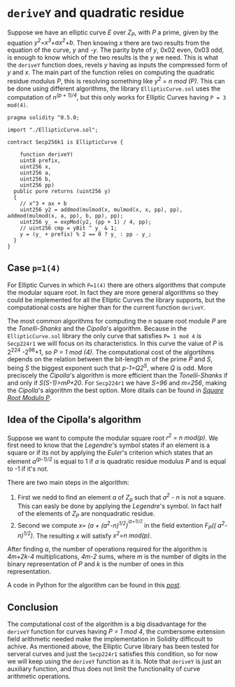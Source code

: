 # `deriveY` and quadratic residue

Suppose we have an elliptic curve *E* over *Z<sub>P</sub>*, with *P* a prime, given by the equation *y<sup>2</sup>=x<sup>3</sup>+ax<sup>2</sup>+b*. Then knowing *x* there are two results from the equation of the curve, *y* and *-y*. The parity byte of *y*, 0x02 even, 0x03 odd, is enough to know which of the two results is the *y* we need. This is what the `deriveY` function does, revels *y* having as inputs the compressed form of *y* and *x*. 
The main part of the function relies on computing the quadratic residue modulus *P*, this is resolving something like *y<sup>2</sup> = n mod (P)*. This can be done using different algorithms, the library `EllipticCurve.sol` uses the computation of *n<sup>(p + 1)/4</sup>*, but this only works for Elliptic Curves having  `P = 3 mod(4)`.

```solidity
pragma solidity ^0.5.0;

import "./EllipticCurve.sol";

contract Secp256k1 is EllipticCurve {

    function deriveY(
    uint8 prefix,
    uint256 x,
    uint256 a,
    uint256 b,
    uint256 pp)
  public pure returns (uint256 y)
  {
    // x^3 + ax + b
    uint256 y2 = addmod(mulmod(x, mulmod(x, x, pp), pp), addmod(mulmod(x, a, pp), b, pp), pp);
    uint256 y_ = expMod(y2, (pp + 1) / 4, pp);
    // uint256 cmp = yBit ^ y_ & 1;
    y = (y_ + prefix) % 2 == 0 ? y_ : pp - y_;
  }
}
```

## Case `p=1(4)`

For Elliptic Curves in which `P=1(4)` there are others algorithms that compute the modular square root. In fact they are more general algorithms so they could be implemented for all the Elliptic Curves the library supports, but the computational costs are higher than for the current function `deriveY`.

The most common algorithms for computing the *n* square root module *P*  are the *Tonelli-Shanks* and the *Cipolla*'s algorithm. Because in the `EllipticCurve.sol` library the only curve that satisfies `P= 1 mod 4` is `Secp224r1` we will focus on its characteristics. In this curve the value of *P* is 2<sup>224</sup> -2<sup>96</sup>+1, so *P = 1 mod (4)*.
The computational cost of the algortihms depends on the relation between the bit-length *m* of the prime *P* and *S*, being *S* the biggest exponent such that *p-1=Q2<sup>S</sup>*, where *Q* is odd. More preciscely the *Cipolla*'s algorithm is more efficient than the *Tonelli-Shanks* if and only if *S(S-1)>mP+20*. 
For `Secp224r1` we have *S=96* and *m=256*, making the *Cipolla*'s algorithm the best option. More ditails can be found in [*Square Root Modulo P*][link-post2].

## Idea of the Cipolla's algorithm

Suppose we want to compute the modular square root *r<sup>2</sup> = n mod(p)*. We first need to know that the *Legendre*'s symbol states if an element is a square or if its not by applying the *Euler*'s criterion which states that an element *a<sup>(p-1)/2* is equal to 1 if *a* is quadratic residue modulus *P* and is equal to -1 if it's not.

There are two main steps in the algorithm:

1) First we nedd to find an element *a* of *Z<sub>p</sub>* such that *a<sup>2</sup> - n* is not a square. This can easly be done by applying the *Legendre*'s symbol. In fact half of the elements of *Z<sub>P</sub>* are nonquadratic residue.
2) Second we compute *x= (a + (a<sup>2</sup>-n)<sup>1/2</sup>)<sup><sup>(p+1)/2</sup></sup>*  in the field extention *F<sub>P</sub>(( a<sup>2</sup>-n)<sup>1/2</sup>)*. The resulting *x* will satisfy *x<sup>2</sup>=n mod(p)*.

After finding *a*, the number of operations required for the algorithm is *4m+2k-4* multiplications,  *4m-2* sums, where *m* is the number of digits in the binary representation of *P* and *k* is the number of ones in this representation.

A code in Python for the algorithm can be found in this [*post*][link-post].

## Conclusion

The computational cost of the algorithm is a big disadvantage for the `deriveY` function for curves having *P = 1 mod 4*, the cumbersome extension field arithmetic needed make the implementation in Solidity difficoult to achive.
As mentioned above, the Elliptic Curve library has been tested for serveral curves and just the `Secp224r1` satisfies this condition, so for now we will keep using the `deriveY` function as it is. Note that `deriveY` is just an auxiliary function, and thus does not limit the functionality of curve arithmetic operations.


[link-post]: https://rosettacode.org/wiki/Cipolla%27s_algorithm
[link-post2]:http://www.cmat.edu.uy/~tornaria/pub/Tornaria-2002.pdf